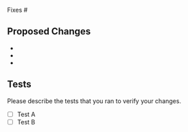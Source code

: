 Fixes #

## Proposed Changes

  -
  -
  -

## Tests

Please describe the tests that you ran to verify your changes.

- [ ] Test A
- [ ] Test B
